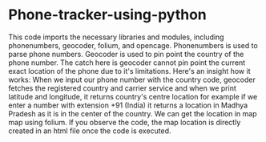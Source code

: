 # Phone-tracker-using-python
This code imports the necessary libraries and modules, including phonenumbers, geocoder, folium, and opencage. Phonenumbers is used to parse phone numbers. Geocoder is used to pin point the country of the phone number. The catch here is geocoder cannot pin point the current exact location of the phone due to it's limitations. Here's an insight how it works: When we input our phone number with the country code, geocoder fetches the registered country and carrier service and when we print latitude and longitude, it returns country's centre location for example if we enter a number with extension +91 (India) it returns a location in Madhya Pradesh as it is in the center of the country. We can get the location in map map using folium. If you observe the code, the map location is directly created in an html file once the code is executed. 
